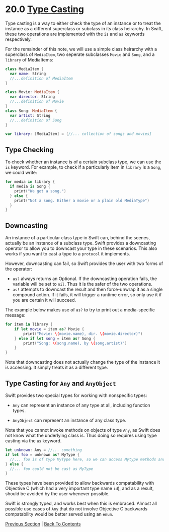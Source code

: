 # 20.0 [Type Casting](https://developer.apple.com/library/content/documentation/Swift/Conceptual/Swift_Programming_Language/TypeCasting.html)

Type casting is a way to either check the type of an instance or to treat the instance as a different superclass or subclass in its class heirarchy. In Swift, these two operations are implemented with the `is` and `as` keywords respectively.

For the remainder of this note, we will use a simple class heirarchy with a superclass of `MediaItem`, two seperate subclasses `Movie` and `Song`, and a `library` of MediaItems:

```Swift
class MediaItem {
  var name: String
  //...definition of MediaItem
}

class Movie: MediaItem {
  var director: String
  //...definition of Movie
}
class Song: MediaItem {
  var artist: String
  //...definition of Song
}

var library: [MediaItem] = [//... collection of songs and movies]
```

## Type Checking

To check whether an instance is of a certain subclass type, we can use the `is` keyword. For example, to check if a particularly item in `library` is a `Song`, we could write:

```Swift
for media in library {
  if media is Song {
    print("We got a song.")
  } else {
    print("Not a song. Either a movie or a plain old MediaType")
  }
}
```

## Downcasting

An instance of a particular class type in Swift can, behind the scenes, actually be an instance of a subclass type. Swift provides a downcasting operator to allow you to downcast your type in these scenarios. This also works if you want to cast a type to a `protocol` it implements.

However, downcasting can fail, so Swift provides the user with two forms of the operator:
* `as?` always returns an Optional. If the downcasting operation fails, the variable will be set to `nil`. Thus it is the safer of the two operations.
* `as!` attempts to downcast the result and then force-unwrap it as a single compound action. If it fails, it will trigger a runtime error, so only use it if you are certain it will succeed.

The example below makes use of `as?` to try to print out a media-specific message:

```Swift
for item in library {
    if let movie = item as? Movie {
        print("Movie: \(movie.name), dir. \(movie.director)")
    } else if let song = item as? Song {
        print("Song: \(song.name), by \(song.artist)")
    }
}
```

Note that downcasting does not actually change the type of the instance it is accessing. It simply treats it as a different type.

## Type Casting for `Any` and `AnyObject`

Swift provides two special types for working with nonspecific types:

* `Any` can represent an instance of any type at all, including function types.

* `AnyObject` can represent an instance of any class type.

Note that you cannot invoke methods on objects of type `Any`, as Swift does not know what the underlying class is. Thus doing so requires using type casting via the `as` keyword.

```Swift
let unknown: Any = //... something
if let foo = unknown as? MyType {
  //... foo is of type MyType here, so we can access Mytype methods and properties
} else {
  //... foo could not be cast as MyType
}
```

These types have been provided to allow backwards compatability with Objective C (which had a very important type name `id`), and as a result, should be avoided by the user whenever possible.

Swift is strongly typed, and works best when this is embraced. Almost all possible use cases of `Any` that do not involve Objective C backwards compatability would be better served using an `enum`.

[Previous Section](../19%20-%20Error%20Handling/19.0%20-%20Error%20Handling.md) | [Back To Contents](https://github.com/Firanus/swift-language-guide-notes)